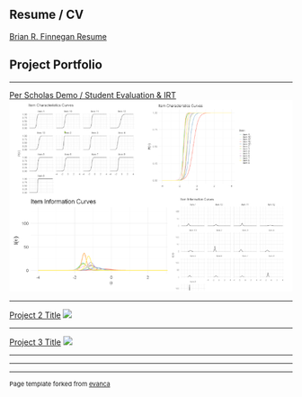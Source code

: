 ## Resume / CV
[Brian R. Finnegan Resume](/pdf/finnegan_resume.pdf)

## Project Portfolio

---

[Per Scholas Demo / Student Evaluation & IRT](/PS_demo)
<img src="images/IRT.png?raw=true"/>

---
[Project 2 Title](/pdf/sample_presentation.pdf)
<img src="images/dummy_thumbnail.jpg?raw=true"/>

---
[Project 3 Title](http://example.com/)
<img src="images/dummy_thumbnail.jpg?raw=true"/>

---


---




---
<p style="font-size:11px">Page template forked from <a href="https://github.com/evanca/quick-portfolio">evanca</a></p>

